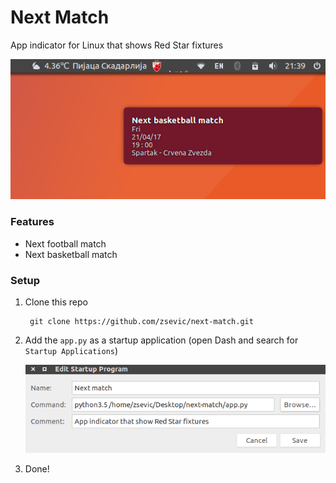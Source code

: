 # Next Match
App indicator for Linux that shows Red Star fixtures

![preview](https://github.com/zsevic/next-match/blob/master/images/demo.png)

### Features
* Next football match
* Next basketball match

### Setup

1. Clone this repo
        
        git clone https://github.com/zsevic/next-match.git
        
2. Add the `app.py` as a startup application (open Dash and search for `Startup Applications`)

    ![startup application](https://github.com/zsevic/next-match/blob/master/images/startupapp.png)

3. Done!
